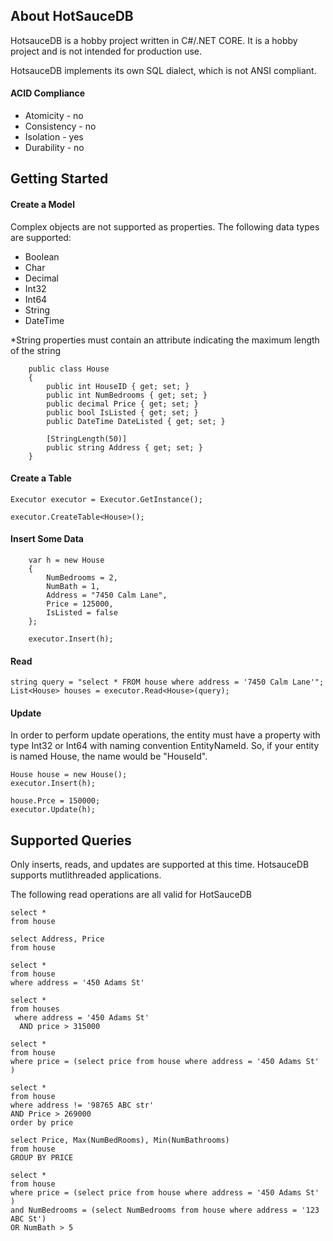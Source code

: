 ## About HotSauceDB
HotsauceDB is a hobby project written in C#/.NET CORE. It is a hobby project and is not intended for production use. 

HotsauceDB implements its own SQL dialect, which is not ANSI compliant.

#### ACID Compliance
- Atomicity - no
- Consistency - no
- Isolation - yes
- Durability - no

## Getting Started

#### Create a Model

Complex objects are not supported as properties. The following data types are supported:
- Boolean
- Char
- Decimal
- Int32
- Int64
- String
- DateTime

*String properties must contain an attribute 
indicating the maximum length of the string

```
    public class House
    {
        public int HouseID { get; set; }
        public int NumBedrooms { get; set; }
        public decimal Price { get; set; }
        public bool IsListed { get; set; }
        public DateTime DateListed { get; set; }

        [StringLength(50)]
        public string Address { get; set; }
    }
```

#### Create a Table
```            
Executor executor = Executor.GetInstance();

executor.CreateTable<House>();
```

#### Insert Some Data
```
	var h = new House   
	{
		NumBedrooms = 2,
		NumBath = 1,
		Address = "7450 Calm Lane",
		Price = 125000,
		IsListed = false
	};
	
	executor.Insert(h);
```


#### Read

```
string query = "select * FROM house where address = '7450 Calm Lane'";
List<House> houses = executor.Read<House>(query);
```
#### Update
In order to perform update operations, the entity must have a property with type Int32 or Int64 with naming convention EntityNameId. So, if your entity is named House, the name would be "HouseId".

```
House house = new House();
executor.Insert(h);

house.Prce = 150000;
executor.Update(h);
```


## Supported Queries

Only inserts, reads, and updates are supported at this time. HotsauceDB supports mutlithreaded 
applications.

The following read operations are all valid for HotSauceDB

```
select * 
from house
```

```
select Address, Price 
from house
```

```
select * 
from house 
where address = '450 Adams St'
```

```
select * 
from houses 
 where address = '450 Adams St'
  AND price > 315000
 ```

```
select * 
from house 
where price = (select price from house where address = '450 Adams St' )
```

```
select * 
from house
where address != '98765 ABC str'
AND Price > 269000
order by price
```

```
select Price, Max(NumBedRooms), Min(NumBathrooms)
from house
GROUP BY PRICE
```


```
select * 
from house 
where price = (select price from house where address = '450 Adams St' )
and NumBedrooms = (select NumBedrooms from house where address = '123 ABC St')
OR NumBath > 5
```


